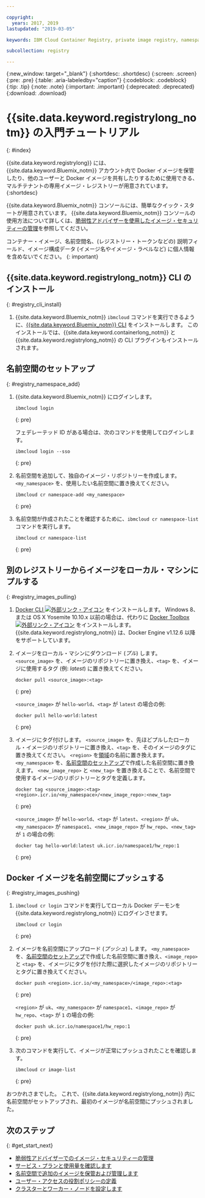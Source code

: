 ```yaml
---

copyright:
  years: 2017, 2019
lastupdated: "2019-03-05"

keywords: IBM Cloud Container Registry, private image registry, namespaces, image security, cli, namespaces, tutorial, Docker, images, registry

subcollection: registry

---
```


{:new_window: target="_blank"}
{:shortdesc: .shortdesc}
{:screen: .screen}
{:pre: .pre}
{:table: .aria-labeledby="caption"}
{:codeblock: .codeblock}
{:tip: .tip}
{:note: .note}
{:important: .important}
{:deprecated: .deprecated}
{:download: .download}

# {{site.data.keyword.registrylong_notm}} の入門チュートリアル
{: #index}

{{site.data.keyword.registrylong}} には、{{site.data.keyword.Bluemix_notm}} アカウント内で Docker イメージを保管したり、他のユーザーと Docker イメージを共有したりするために使用できる、マルチテナントの専用イメージ・レジストリーが用意されています。
{:shortdesc}

{{site.data.keyword.Bluemix_notm}} コンソールには、簡単なクイック・スタートが用意されています。 {{site.data.keyword.Bluemix_notm}} コンソールの使用方法について詳しくは、[脆弱性アドバイザーを使用したイメージ・セキュリティーの管理](/docs/services/va?topic=va-va_index)を参照してください。

コンテナー・イメージ、名前空間名、(レジストリー・トークンなどの) 説明フィールド、イメージ構成データ (イメージ名やイメージ・ラベルなど) に個人情報を含めないでください。
{: important}

## {{site.data.keyword.registrylong_notm}} CLI のインストール
{: #registry_cli_install}

1. {{site.data.keyword.Bluemix_notm}} `ibmcloud` コマンドを実行できるように、[{{site.data.keyword.Bluemix_notm}} CLI](/docs/cli?topic=cloud-cli-ibmcloud-cli#ibmcloud-cli) をインストールします。 このインストールでは、{{site.data.keyword.containerlong_notm}} と {{site.data.keyword.registrylong_notm}} の CLI プラグインもインストールされます。

## 名前空間のセットアップ
{: #registry_namespace_add}

1. {{site.data.keyword.Bluemix_notm}} にログインします。

   ```
   ibmcloud login
   ```
   {: pre}

   フェデレーテッド ID がある場合は、次のコマンドを使用してログインします。

   ```
   ibmcloud login --sso
   ```
   {: pre}

2. 名前空間を追加して、独自のイメージ・リポジトリーを作成します。 `<my_namespace>` を、使用したい名前空間に置き換えてください。

   ```
   ibmcloud cr namespace-add <my_namespace>
   ```
   {: pre}

3. 名前空間が作成されたことを確認するために、`ibmcloud cr namespace-list` コマンドを実行します。

   ```
   ibmcloud cr namespace-list
   ```
   {: pre}

## 別のレジストリーからイメージをローカル・マシンにプルする
{: #registry_images_pulling}

1. [Docker CLI ![外部リンク・アイコン](../../icons/launch-glyph.svg "外部リンク・アイコン")](https://www.docker.com/community-edition#/download) をインストールします。 Windows 8、または OS X Yosemite 10.10.x 以前の場合は、代わりに [Docker Toolbox ![外部リンク・アイコン](../../icons/launch-glyph.svg "外部リンク・アイコン")](https://docs.docker.com/toolbox/) をインストールします。 {{site.data.keyword.registrylong_notm}} は、Docker Engine v1.12.6 以降をサポートしています。

2. イメージをローカル・マシンにダウンロード (_プル_) します。 `<source_image>` を、イメージのリポジトリーに置き換え、`<tag>` を、イメージに使用するタグ (例: _latest_) に置き換えてください。

   ```
   docker pull <source_image>:<tag>
   ```
   {: pre}

   `<source_image>` が `hello-world`、`<tag>` が `latest` の場合の例:

   ```
   docker pull hello-world:latest
   ```
   {: pre}

3. イメージにタグ付けします。 `<source_image>` を、先ほどプルしたローカル・イメージのリポジトリーに置き換え、`<tag>` を、そのイメージのタグに置き換えてください。 `<region>` を[領域](/docs/services/Registry?topic=registry-registry_overview#registry_regions)の名前に置き換えます。 `<my_namespace>` を、[名前空間のセットアップ](/docs/services/Registry?topic=registry-index#registry_namespace_add)で作成した名前空間に置き換えます。 `<new_image_repo>` と `<new_tag>` を置き換えることで、名前空間で使用するイメージのリポジトリーとタグを定義します。

   ```
   docker tag <source_image>:<tag> <region>.icr.io/<my_namespace>/<new_image_repo>:<new_tag>
   ```
   {: pre}

   `<source_image>` が `hello-world`、`<tag>` が `latest`、`<region>` が `uk`、`<my_namespace>` が `namespace1`、`<new_image_repo>` が `hw_repo`、`<new_tag>` が `1` の場合の例:

   ```
   docker tag hello-world:latest uk.icr.io/namespace1/hw_repo:1
   ```
   {: pre}

## Docker イメージを名前空間にプッシュする
{: #registry_images_pushing}

1. `ibmcloud cr login` コマンドを実行してローカル Docker デーモンを {{site.data.keyword.registrylong_notm}} にログインさせます。

   ```
   ibmcloud cr login
   ```
   {: pre}

2. イメージを名前空間にアップロード (_プッシュ_) します。 `<my_namespace>` を、[名前空間のセットアップ](/docs/services/Registry?topic=registry-index#registry_namespace_add)で作成した名前空間に置き換え、`<image_repo>` と `<tag>` を、イメージにタグを付けた際に選択したイメージのリポジトリーとタグに置き換えてください。

   ```
   docker push <region>.icr.io/<my_namespace>/<image_repo>:<tag>
   ```
   {: pre}
   
   `<region>` が `uk`、`<my_namespace>` が `namespace1`、`<image_repo>` が `hw_repo`、`<tag>` が `1` の場合の例:

   ```
   docker push uk.icr.io/namespace1/hw_repo:1
   ```
   {: pre}

3. 次のコマンドを実行して、イメージが正常にプッシュされたことを確認します。

   ```
   ibmcloud cr image-list
   ```
   {: pre}

おつかれさまでした。 これで、{{site.data.keyword.registrylong_notm}} 内に名前空間がセットアップされ、最初のイメージが名前空間にプッシュされました。

## 次のステップ
{: #get_start_next}

- [脆弱性アドバイザーでのイメージ・セキュリティーの管理](/docs/services/va?topic=va-va_index)
- [サービス・プランと使用量を確認します](/docs/services/Registry?topic=registry-registry_overview#registry_plans)
- [名前空間で追加のイメージを保管および管理します](/docs/services/Registry?topic=registry-registry_images_)
- [ユーザー・アクセスの役割ポリシーの定義](/docs/services/Registry?topic=registry-user#user)
- [クラスターとワーカー・ノードを設定します](/docs/containers?topic=containers-clusters#clusters)
